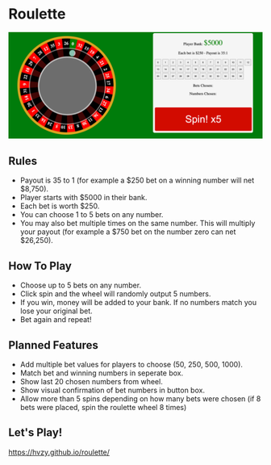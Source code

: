 # Roulette

<img src="screen.png">

## Rules

- Payout is 35 to 1 (for example a $250 bet on a winning number will net $8,750).
- Player starts with $5000 in their bank.
- Each bet is worth $250.
- You can choose 1 to 5 bets on any number.
- You may also bet multiple times on the same number. This will multiply your payout (for example a $750 bet on the number zero can net $26,250).

## How To Play

- Choose up to 5 bets on any number.
- Click spin and the wheel will randomly output 5 numbers.
- If you win, money will be added to your bank. If no numbers match you lose your original bet.
- Bet again and repeat!

## Planned Features

- Add multiple bet values for players to choose (50, 250, 500, 1000).
- Match bet and winning numbers in seperate box.
- Show last 20 chosen numbers from wheel.
- Show visual confirmation of bet numbers in button box.
- Allow more than 5 spins depending on how many bets were chosen (if 8 bets were placed, spin the roulette wheel 8 times)

## Let's Play!

https://hvzy.github.io/roulette/
